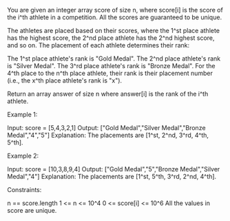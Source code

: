 You are given an integer array score of size n, where score[i] is the score
of the i^th athlete in a competition. All the scores are guaranteed to be
unique.

The athletes are placed based on their scores, where the 1^st place athlete
has the highest score, the 2^nd place athlete has the 2^nd highest score, and
so on. The placement of each athlete determines their rank:


The 1^st place athlete's rank is "Gold Medal".
The 2^nd place athlete's rank is "Silver Medal".
The 3^rd place athlete's rank is "Bronze Medal".
For the 4^th place to the n^th place athlete, their rank is their placement
number (i.e., the x^th place athlete's rank is "x").


Return an array answer of size n where answer[i] is the rank of the i^th
athlete.


Example 1:


Input: score = [5,4,3,2,1]
Output: ["Gold Medal","Silver Medal","Bronze Medal","4","5"]
Explanation: The placements are [1^st, 2^nd, 3^rd, 4^th, 5^th].

Example 2:


Input: score = [10,3,8,9,4]
Output: ["Gold Medal","5","Bronze Medal","Silver Medal","4"]
Explanation: The placements are [1^st, 5^th, 3^rd, 2^nd, 4^th].




Constraints:


n == score.length
1 <= n <= 10^4
0 <= score[i] <= 10^6
All the values in score are unique.




